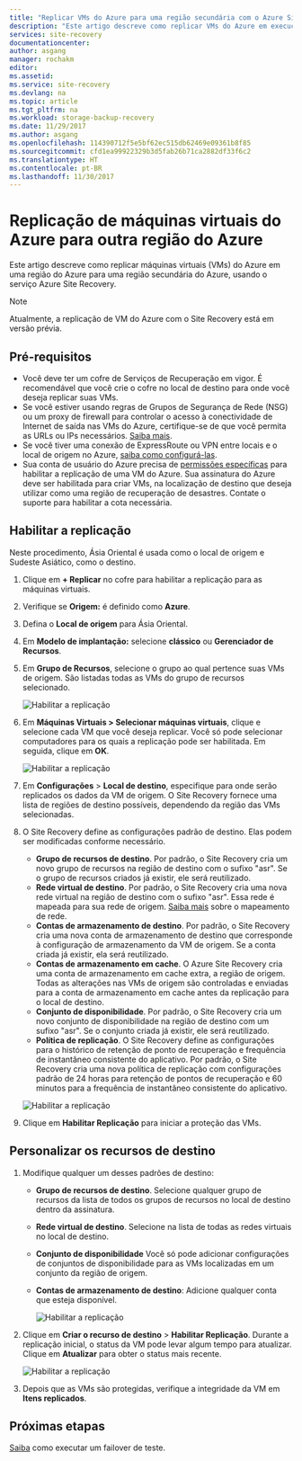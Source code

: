```yaml
---
title: "Replicar VMs do Azure para uma região secundária com o Azure Site Recovery | Microsoft Docs"
description: "Este artigo descreve como replicar VMs do Azure em execução em uma região do Azure para outra região usando o serviço Azure Site Recovery."
services: site-recovery
documentationcenter: 
author: asgang
manager: rochakm
editor: 
ms.assetid: 
ms.service: site-recovery
ms.devlang: na
ms.topic: article
ms.tgt_pltfrm: na
ms.workload: storage-backup-recovery
ms.date: 11/29/2017
ms.author: asgang
ms.openlocfilehash: 114390712f5e5bf62ec515db62469e09361b8f85
ms.sourcegitcommit: cfd1ea99922329b3d5fab26b71ca2882df33f6c2
ms.translationtype: HT
ms.contentlocale: pt-BR
ms.lasthandoff: 11/30/2017
---
```

# <a name="replicate-azure-virtual-machines-to-another-azure-region"></a>Replicação de máquinas virtuais do Azure para outra região do Azure


Este artigo descreve como replicar máquinas virtuais (VMs) do Azure em uma região do Azure para uma região secundária do Azure, usando o serviço Azure Site Recovery.

>[!NOTE]
>
> Atualmente, a replicação de VM do Azure com o Site Recovery está em versão prévia.

## <a name="prerequisites"></a>Pré-requisitos

* Você deve ter um cofre de Serviços de Recuperação em vigor. É recomendável que você crie o cofre no local de destino para onde você deseja replicar suas VMs.
* Se você estiver usando regras de Grupos de Segurança de Rede (NSG) ou um proxy de firewall para controlar o acesso à conectividade de Internet de saída nas VMs do Azure, certifique-se de que você permita as URLs ou IPs necessários. [Saiba mais](./site-recovery-azure-to-azure-networking-guidance.md).
* Se você tiver uma conexão de ExpressRoute ou VPN entre locais e o local de origem no Azure, [saiba como configurá-las](site-recovery-azure-to-azure-networking-guidance.md#guidelines-for-existing-azure-to-on-premises-expressroutevpn-configuration).
* Sua conta de usuário do Azure precisa de [permissões específicas](../site-recovery-role-based-linked-access-control.md#permissions-required-to-enable-replication-for-new-virtual-machines) para habilitar a replicação de uma VM do Azure.
Sua assinatura do Azure deve ser habilitada para criar VMs, na localização de destino que deseja utilizar como uma região de recuperação de desastres. Contate o suporte para habilitar a cota necessária.

## <a name="enable-replication"></a>Habilitar a replicação

Neste procedimento, Ásia Oriental é usada como o local de origem e Sudeste Asiático, como o destino.

1. Clique em **+ Replicar** no cofre para habilitar a replicação para as máquinas virtuais.
2. Verifique se **Origem:** é definido como **Azure**.
3. Defina o **Local de origem** para Ásia Oriental.
4. Em **Modelo de implantação:** selecione **clássico** ou **Gerenciador de Recursos**.
5. Em **Grupo de Recursos**, selecione o grupo ao qual pertence suas VMs de origem. São listadas todas as VMs do grupo de recursos selecionado.

    ![Habilitar a replicação](./media/site-recovery-replicate-azure-to-azure/enabledrwizard1.png)

6. Em **Máquinas Virtuais > Selecionar máquinas virtuais**, clique e selecione cada VM que você deseja replicar. Você só pode selecionar computadores para os quais a replicação pode ser habilitada. Em seguida, clique em **OK**.

    ![Habilitar a replicação](./media/site-recovery-replicate-azure-to-azure/virtualmachine_selection.png)
    
7. Em **Configurações** > **Local de destino**, especifique para onde serão replicados os dados da VM de origem. O Site Recovery fornece uma lista de regiões de destino possíveis, dependendo da região das VMs selecionadas.
8. O Site Recovery define as configurações padrão de destino. Elas podem ser modificadas conforme necessário.

    - **Grupo de recursos de destino**. Por padrão, o Site Recovery cria um novo grupo de recursos na região de destino com o sufixo "asr". Se o grupo de recursos criados já existir, ele será reutilizado.
    - **Rede virtual de destino**. Por padrão, o Site Recovery cria uma nova rede virtual na região de destino com o sufixo "asr". Essa rede é mapeada para sua rede de origem. [Saiba mais](site-recovery-network-mapping-azure-to-azure.md) sobre o mapeamento de rede.
    - **Contas de armazenamento de destino**. Por padrão, o Site Recovery cria uma nova conta de armazenamento de destino que corresponde à configuração de armazenamento da VM de origem. Se a conta criada já existir, ela será reutilizado.
    - **Contas de armazenamento em cache**. O Azure Site Recovery cria uma conta de armazenamento em cache extra, a região de origem. Todas as alterações nas VMs de origem são controladas e enviadas para a conta de armazenamento em cache antes da replicação para o local de destino.
    - **Conjunto de disponibilidade**. Por padrão, o Site Recovery cria um novo conjunto de disponibilidade na região de destino com um sufixo "asr". Se o conjunto criada já existir, ele será reutilizado.
    - **Política de replicação**. O Site Recovery define as configurações para o histórico de retenção de ponto de recuperação e frequência de instantâneo consistente do aplicativo. Por padrão, o Site Recovery cria uma nova política de replicação com configurações padrão de 24 horas para retenção de pontos de recuperação e 60 minutos para a frequência de instantâneo consistente do aplicativo.

    ![Habilitar a replicação](./media/site-recovery-replicate-azure-to-azure/enabledrwizard3.PNG)
9. Clique em **Habilitar Replicação** para iniciar a proteção das VMs.

## <a name="customize-target-resources"></a>Personalizar os recursos de destino

1. Modifique qualquer um desses padrões de destino:

    - **Grupo de recursos de destino**. Selecione qualquer grupo de recursos da lista de todos os grupos de recursos no local de destino dentro da assinatura.
    - **Rede virtual de destino**. Selecione na lista de todas as redes virtuais no local de destino.
    - **Conjunto de disponibilidade** Você só pode adicionar configurações de conjuntos de disponibilidade para as VMs localizadas em um conjunto da região de origem.
    - **Contas de armazenamento de destino**: Adicione qualquer conta que esteja disponível.

        ![Habilitar a replicação](./media/site-recovery-replicate-azure-to-azure/customize.PNG)

2. Clique em **Criar o recurso de destino** > **Habilitar Replicação**. Durante a replicação inicial, o status da VM pode levar algum tempo para atualizar. Clique em **Atualizar** para obter o status mais recente.

    ![Habilitar a replicação](./media/site-recovery-replicate-azure-to-azure/replicateditems.PNG)
    
3. Depois que as VMs são protegidas, verifique a integridade da VM em **Itens replicados**.



## <a name="next-steps"></a>Próximas etapas
[Saiba](../azure-to-azure-tutorial-dr-drill.md) como executar um failover de teste.

